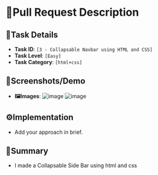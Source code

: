 # 🚀Pull Request Description

## 📝Task Details

- **Task ID**: `[3 - Collapsable Navbar using HTML and CSS]`
- **Task Level**: `[Easy]`
- **Task Category**: `[html+css]`

## 📸Screenshots/Demo

- **🖼️Images**:
  ![image](https://github.com/user-attachments/assets/465757e6-e846-4ae7-a765-7eeb245cbe84)
  ![image](https://github.com/user-attachments/assets/0263f1aa-7c00-4850-b47b-e712bc954b2b)



## ⚙️Implementation
- Add your approach in brief.

## 📝Summary
- I made a Collapsable Side Bar using html and css